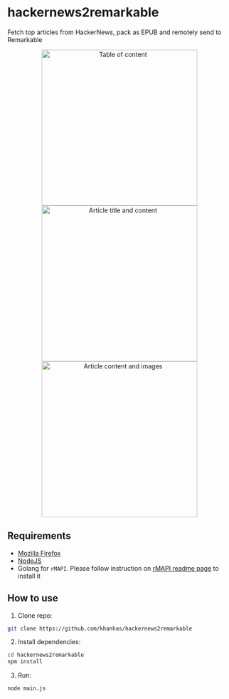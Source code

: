 # hackernews2remarkable
Fetch top articles from HackerNews, pack as EPUB and remotely send to Remarkable

<p align="center">
  <img src="https://i.imgur.com/uaK4U7B.png" width="350" title="Table of content">
  <img src="https://i.imgur.com/a0HWyMe.png" width="350" title="Article title and content">
  <img src="https://i.imgur.com/iBTs64X.png" width="350" title="Article content and images">
</p>

## Requirements
- [Mozilla Firefox](https://www.mozilla.org/firefox/)
- [NodeJS](https://nodejs.org/)
- Golang for `rMAPI`. Please follow instruction on [rMAPI readme page](https://github.com/juruen/rmapi) to install it

## How to use
1. Clone repo:
```bash
git clone https://github.com/khanhas/hackernews2remarkable
```

2. Install dependencies:
```bash
cd hackernews2remarkable
npm install
```

3. Run:
```bash
node main.js
```
